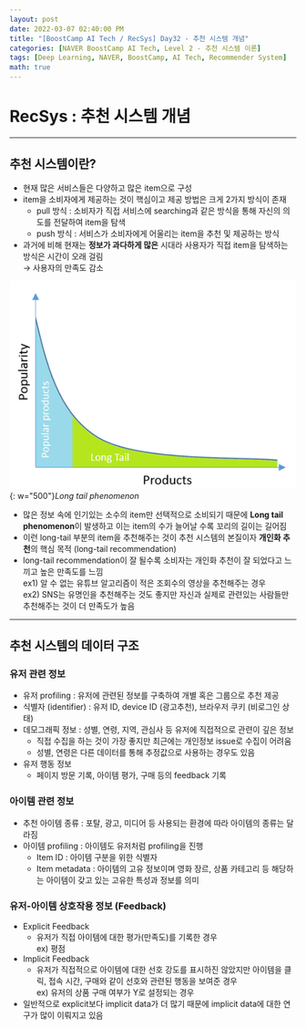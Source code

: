 ```yaml
---
layout: post
date: 2022-03-07 02:40:00 PM
title: "[BoostCamp AI Tech / RecSys] Day32 - 추천 시스템 개념"
categories: [NAVER BoostCamp AI Tech, Level 2 - 추천 시스템 이론]
tags: [Deep Learning, NAVER, BoostCamp, AI Tech, Recommender System]
math: true
---
```

# RecSys : 추천 시스템 개념

---

## 추천 시스템이란?

- 현재 많은 서비스들은 다양하고 많은 item으로 구성
- item을 소비자에게 제공하는 것이 핵심이고 제공 방법은 크게 2가지 방식이 존재
  - pull 방식 : 소비자가 직접 서비스에 searching과 같은 방식을 통해 자신의 의도를 전달하여 item을 탐색
  - push 방식 : 서비스가 소비자에게 어울리는 item을 추천 및 제공하는 방식
- 과거에 비해 현재는 **정보가 과다하게 많은** 시대라 사용자가 직접 item을 탐색하는 방식은 시간이 오래 걸림  
  $\rightarrow$ 사용자의 만족도 감소

![](/image/boostcamp/recsys/basic/longtail.png){: w="500"}*Long tail phenomenon*

- 많은 정보 속에 인기있는 소수의 item만 선택적으로 소비되기 때문에 **Long tail phenomenon**이 발생하고 이는 item의 수가 늘어날 수록 꼬리의 길이는 길어짐
- 이런 long-tail 부분의 item을 추천해주는 것이 추천 시스템의 본질이자 **개인화 추천**의 핵심 목적 (long-tail recommendation)
- long-tail recommendation이 잘 될수록 소비자는 개인화 추천이 잘 되었다고 느끼고 높은 만족도를 느낌  
  ex1) 알 수 없는 유튜브 알고리즘이 적은 조회수의 영상을 추천해주는 경우  
  ex2) SNS는 유명인을 추천해주는 것도 좋지만 자신과 실제로 관련있는 사람들만 추천해주는 것이 더 만족도가 높음

---

## 추천 시스템의 데이터 구조

### 유저 관련 정보
- 유저 profiling : 유저에 관련된 정보를 구축하여 개별 혹은 그룹으로 추천 제공
- 식별자 (identifier) : 유저 ID, device ID (광고추천), 브라우저 쿠키 (비로그인 상태)
- 데모그래픽 정보 : 성별, 연령, 지역, 관심사 등 유저에 직접적으로 관련이 깊은 정보
  - 직접 수집을 하는 것이 가장 좋지만 최근에는 개인정보 issue로 수집이 어려움
  - 성별, 연령은 다른 데이터를 통해 추정값으로 사용하는 경우도 있음
- 유저 행동 정보
  - 페이지 방문 기록, 아이템 평가, 구매 등의 feedback 기록

### 아이템 관련 정보
- 추천 아이템 종류 : 포탈, 광고, 미디어 등 사용되는 환경에 따라 아이템의 종류는 달라짐
- 아이템 profiling : 아이템도 유저처럼 profiling을 진행
  - Item ID : 아이템 구분을 위한 식별자
  - Item metadata : 아이템의 고유 정보이며 영화 장르, 상품 카테고리 등 해당하는 아이템이 갖고 있는 고유한 특성과 정보를 의미

### 유저-아이템 상호작용 정보 (Feedback)
- Explicit Feedback
  - 유저가 직접 아이템에 대한 평가(만족도)를 기록한 경우  
    ex) 평점
- Implicit Feedback
  - 유저가 직접적으로 아이템에 대한 선호 강도를 표시하진 않았지만 아이템을 클릭, 접속 시간, 구매와 같이 선호와 관련된 행동을 보여준 경우  
    ex) 유저의 상품 구매 여부가 Y로 설정되는 경우
- 일반적으로 explicit보다 implicit data가 더 많기 때문에 implicit data에 대한 연구가 많이 이뤄지고 있음
